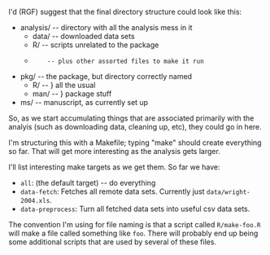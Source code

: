 I'd (RGF) suggest that the final directory structure could look like
this:

* analysis/ -- directory with all the analysis mess in it
  - data/   -- downloaded data sets
  - R/      -- scripts unrelated to the package
  -         -- plus other assorted files to make it run
* pkg/      -- the package, but directory correctly named
  - R/      -- } all the usual
  - man/    -- } package stuff
* ms/       -- manuscript, as currently set up

So, as we start accumulating things that are associated primarily with
the analyis (such as downloading data, cleaning up, etc), they could
go in here.

I'm structuring this with a Makefile; typing "make" should create
everything so far.  That will get more interesting as the analysis
gets larger.

I'll list interesting make targets as we get them.  So far we have:

* `all`: (the default target) -- do everything
* `data-fetch`: Fetches all remote data sets.  Currently just
  `data/wright-2004.xls`.
* `data-preprocess`: Turn all fetched data sets into useful csv data
  sets.

The convention I'm using for file naming is that a script called
`R/make-foo.R` will make a file called something like `foo`.  There
will probably end up being some additional scripts that are used by
several of these files.
